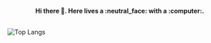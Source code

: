 <p align="center">
  <b>Hi there 👋. Here lives a :neutral_face: with a :computer:.</b><br><br>
  
  <img src='https://stats-4wangyu.vercel.app/api/top-langs/?username=4wangyu&layout=compact&hide=ruby,swift,kotlin' alt='Top Langs'></img>
</p>
